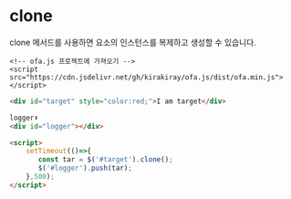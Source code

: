 # clone

clone 메서드를 사용하면 요소의 인스턴스를 복제하고 생성할 수 있습니다.

<html-viewer>

```
<!-- ofa.js 프로젝트에 가져오기 -->
<script src="https://cdn.jsdelivr.net/gh/kirakiray/ofa.js/dist/ofa.min.js"></script>
```

```html
<div id="target" style="color:red;">I am target</div>

logger⬇️
<div id="logger"></div>

<script>
    setTimeout(()=>{
       const tar = $('#target').clone();
       $('#logger').push(tar);
    },500);
</script>
```

</html-viewer>